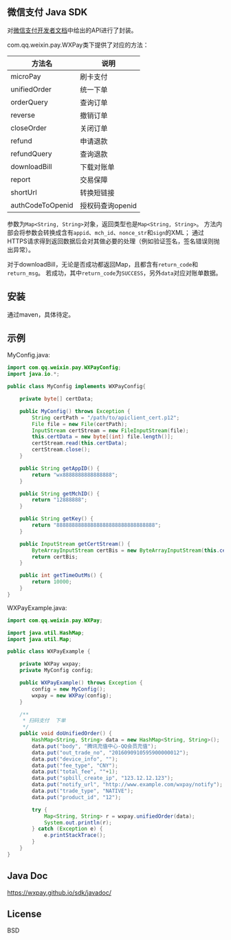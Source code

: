 微信支付 Java SDK
------

对[微信支付开发者文档](https://pay.weixin.qq.com/wiki/doc/api/index.html)中给出的API进行了封装。

com.qq.weixin.pay.WXPay类下提供了对应的方法：

|方法名 | 说明 |
|--------|--------|
|microPay| 刷卡支付 |
|unifiedOrder | 统一下单|
|orderQuery | 查询订单 |
|reverse | 撤销订单 |
|closeOrder|关闭订单|
|refund|申请退款|
|refundQuery|查询退款|
|downloadBill|下载对账单|
|report|交易保障|
|shortUrl|转换短链接|
|authCodeToOpenid|授权码查询openid|

参数为`Map<String, String>`对象，返回类型也是`Map<String, String>`。
方法内部会将参数会转换成含有`appid`、`mch_id`、`nonce_str`和`sign`的XML；
通过HTTPS请求得到返回数据后会对其做必要的处理（例如验证签名，签名错误则抛出异常）。

对于downloadBill，无论是否成功都返回Map，且都含有`return_code`和`return_msg`。
若成功，其中`return_code`为`SUCCESS`，另外`data`对应对账单数据。


## 安装
通过maven，具体待定。

## 示例
MyConfig.java:
```java
import com.qq.weixin.pay.WXPayConfig;
import java.io.*;

public class MyConfig implements WXPayConfig{

    private byte[] certData;

    public MyConfig() throws Exception {
        String certPath = "/path/to/apiclient_cert.p12";
        File file = new File(certPath);
        InputStream certStream = new FileInputStream(file);
        this.certData = new byte[(int) file.length()];
        certStream.read(this.certData);
        certStream.close();
    }

    public String getAppID() {
        return "wx8888888888888888";
    }

    public String getMchID() {
        return "12888888";
    }

    public String getKey() {
        return "88888888888888888888888888888888";
    }

    public InputStream getCertStream() {
        ByteArrayInputStream certBis = new ByteArrayInputStream(this.certData);
        return certBis;
    }

    public int getTimeOutMs() {
        return 10000;
    }
}
```

WXPayExample.java:
```java
import com.qq.weixin.pay.WXPay;

import java.util.HashMap;
import java.util.Map;

public class WXPayExample {

    private WXPay wxpay;
    private MyConfig config;

    public WXPayExample() throws Exception {
        config = new MyConfig();
        wxpay = new WXPay(config);
    }

    /**
     * 扫码支付  下单
     */
    public void doUnifiedOrder() {
        HashMap<String, String> data = new HashMap<String, String>();
        data.put("body", "腾讯充值中心-QQ会员充值");
        data.put("out_trade_no", "2016090910595900000012");
        data.put("device_info", "");
        data.put("fee_type", "CNY");
        data.put("total_fee", ""+1);
        data.put("spbill_create_ip", "123.12.12.123");
        data.put("notify_url", "http://www.example.com/wxpay/notify");
        data.put("trade_type", "NATIVE");
        data.put("product_id", "12");

        try {
            Map<String, String> r = wxpay.unifiedOrder(data);
            System.out.println(r);
        } catch (Exception e) {
            e.printStackTrace();
        }
    }
}
```

## Java Doc

https://wxpay.github.io/sdk/javadoc/

## License
BSD